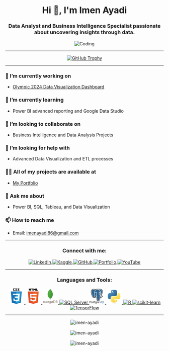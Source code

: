 <h1 align="center">Hi 👋, I'm Imen Ayadi</h1>
<h3 align="center">Data Analyst and Business Intelligence Specialist passionate about uncovering insights through data.</h3>

<p align="center">
  <img align="center" alt="Coding" width="400" src="https://media.tenor.com/IF2JdxzmyN4AAAAi/coding-girl.gif">
</p>

---

<p align="center">
  <a href="https://github.com/ryo-ma/github-profile-trophy">
    <img src="https://github-profile-trophy.vercel.app/?username=imen-ayadi&margin-w=5&row=1&column=6&theme=flat&no-frame=true" alt="GitHub Trophy">
  </a>
</p>

---

### 🔭 I’m currently working on
- [Olympic 2024 Data Visualization Dashboard](https://github.com/imen-ayadi/Olympics_2024)

### 🌱 I’m currently learning
- Power BI advanced reporting and Google Data Studio

### 👯 I’m looking to collaborate on
- Business Intelligence and Data Analysis Projects

### 🤝 I’m looking for help with
- Advanced Data Visualization and ETL processes

### 👨‍💻 All of my projects are available at
- [My Portfolio](https://imenayadi.wixsite.com/imen-ayadi)

### 💬 Ask me about
- Power BI, SQL, Tableau, and Data Visualization

### 📫 How to reach me
- Email: [imenayadi86@gmail.com](mailto:imenayadi86@gmail.com)

---
<h3 align="center">Connect with me:</h3>
<p align="center">
  <a href="https://www.linkedin.com/in/imen-ayadi-29255617a/" target="blank">
    <img align="center" src="https://raw.githubusercontent.com/rahuldkjain/github-profile-readme-generator/master/src/images/icons/Social/linked-in-alt.svg" alt="LinkedIn" height="30" width="40" />
  </a>
  <a href="https://www.kaggle.com/imenayadi" target="blank">
    <img align="center" src="https://raw.githubusercontent.com/rahuldkjain/github-profile-readme-generator/master/src/images/icons/Social/kaggle.svg" alt="Kaggle" height="30" width="40" />
  </a>
  <a href="https://github.com/imen-ayadi" target="blank">
    <img align="center" src="https://img.icons8.com/fluent/48/000000/github.png" alt="GitHub" height="30" width="40" />
  </a>
  <a href="https://imenayadi.wixsite.com/imen-ayadi" target="blank">
    <img align="center" src="https://img.icons8.com/external-flatart-icons-outline-flatarticons/64/000000/external-link-web-seo-flatart-icons-outline-flatarticons.png" alt="Portfolio" height="30" width="40" />
  </a>
  <a href="https://www.youtube.com/@AnalyticsSimplified-IA" target="blank">
    <img align="center" src="https://raw.githubusercontent.com/rahuldkjain/github-profile-readme-generator/master/src/images/icons/Social/youtube.svg" alt="YouTube" height="30" width="40" />
  </a>
</p>



---
<h3 align="center">Languages and Tools:</h3>
<p align="center">
  <!-- Front-end -->
  <a href="https://www.w3schools.com/css/" target="_blank" rel="noreferrer">
    <img src="https://raw.githubusercontent.com/devicons/devicon/master/icons/css3/css3-original-wordmark.svg" alt="CSS3" width="50" height="50"/>
  </a>
  <a href="https://www.w3.org/html/" target="_blank" rel="noreferrer">
    <img src="https://raw.githubusercontent.com/devicons/devicon/master/icons/html5/html5-original-wordmark.svg" alt="HTML5" width="50" height="50"/>
  </a>
  
  <!-- Databases -->
  <a href="https://www.mongodb.com/" target="_blank" rel="noreferrer">
    <img src="https://raw.githubusercontent.com/devicons/devicon/master/icons/mongodb/mongodb-original-wordmark.svg" alt="MongoDB" width="50" height="50"/>
  </a>
  <a href="https://www.microsoft.com/en-us/sql-server" target="_blank" rel="noreferrer">
    <img src="https://www.svgrepo.com/show/303229/microsoft-sql-server-logo.svg" alt="SQL Server" width="50" height="50"/>
  </a>
  <a href="https://www.postgresql.org" target="_blank" rel="noreferrer">
    <img src="https://raw.githubusercontent.com/devicons/devicon/master/icons/postgresql/postgresql-original-wordmark.svg" alt="PostgreSQL" width="50" height="50"/>
  </a>
  
  <!-- Programming Languages -->
  <a href="https://www.python.org/" target="_blank" rel="noreferrer">
    <img src="https://raw.githubusercontent.com/devicons/devicon/master/icons/python/python-original.svg" alt="Python" width="50" height="50"/>
  </a>
  <a href="https://www.r-project.org/" target="_blank" rel="noreferrer">
    <img src="https://www.vectorlogo.zone/logos/r-project/r-project-icon.svg" alt="R" width="50" height="50"/>
  </a>

  <!-- Machine Learning -->
  <a href="https://scikit-learn.org/" target="_blank" rel="noreferrer">
    <img src="https://upload.wikimedia.org/wikipedia/commons/0/05/Scikit_learn_logo_small.svg" alt="scikit-learn" width="50" height="50"/>
  </a>
  <a href="https://www.tensorflow.org/" target="_blank" rel="noreferrer">
    <img src="https://www.vectorlogo.zone/logos/tensorflow/tensorflow-icon.svg" alt="TensorFlow" width="50" height="50"/>
  </a>
</p>



---

<p align="center">
  <img align="center" src="https://github-readme-stats.vercel.app/api/top-langs?username=imen-ayadi&show_icons=true&locale=en&layout=compact" alt="imen-ayadi" />
</p>

<p align="center">
  <img align="center" src="https://github-readme-stats.vercel.app/api?username=imen-ayadi&show_icons=true&locale=en" alt="imen-ayadi" />
</p>

<p align="center">
  <img align="center" src="https://github-readme-streak-stats.herokuapp.com/?user=imen-ayadi&" alt="imen-ayadi" />
</p>
